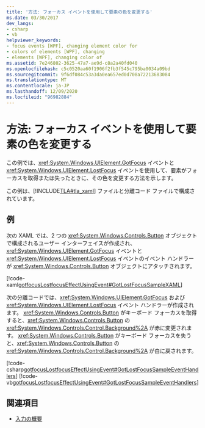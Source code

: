 ```yaml
---
title: '方法: フォーカス イベントを使用して要素の色を変更する'
ms.date: 03/30/2017
dev_langs:
- csharp
- vb
helpviewer_keywords:
- focus events [WPF], changing element color for
- colors of elements [WPF], changing
- elements [WPF], changing color of
ms.assetid: 7e246802-3625-47a7-ae9d-c8a2a40fd040
ms.openlocfilehash: c5c0520aa60f1906f2fb3f545c795ba0034a09bd
ms.sourcegitcommit: 9f6df084c53a3da0ea657ed0d708a72213683084
ms.translationtype: MT
ms.contentlocale: ja-JP
ms.lasthandoff: 12/09/2020
ms.locfileid: "96982884"
---
```

# <a name="how-to-change-the-color-of-an-element-using-focus-events"></a>方法: フォーカス イベントを使用して要素の色を変更する
この例では、<xref:System.Windows.UIElement.GotFocus> イベントと <xref:System.Windows.UIElement.LostFocus> イベントを使用して、要素がフォーカスを取得または失ったときに、その色を変更する方法を示します。  
  
 この例は、[!INCLUDE[TLA#tla_xaml](../../../includes/tlasharptla-xaml-md.md)] ファイルと分離コード ファイルで構成されています。  
  
## <a name="example"></a>例  
 次の XAML では、2 つの <xref:System.Windows.Controls.Button> オブジェクトで構成されるユーザー インターフェイスが作成され、<xref:System.Windows.UIElement.GotFocus> イベントと <xref:System.Windows.UIElement.LostFocus> イベントのイベント ハンドラーが <xref:System.Windows.Controls.Button> オブジェクトにアタッチされます。  
  
 [!code-xaml[gotfocusLostfocusEffectUsingEvent#GotLostFocusSampleXAML](~/samples/snippets/csharp/VS_Snippets_Wpf/gotfocusLostfocusEffectUsingEvent/CSharp/Window1.xaml#gotlostfocussamplexaml)]  
  
 次の分離コードでは、<xref:System.Windows.UIElement.GotFocus> および <xref:System.Windows.UIElement.LostFocus> イベント ハンドラーが作成されます。  <xref:System.Windows.Controls.Button> がキーボード フォーカスを取得すると、<xref:System.Windows.Controls.Button> の <xref:System.Windows.Controls.Control.Background%2A> が赤に変更されます。  <xref:System.Windows.Controls.Button> がキーボード フォーカスを失うと、<xref:System.Windows.Controls.Button> の <xref:System.Windows.Controls.Control.Background%2A> が白に戻されます。  
  
 [!code-csharp[gotfocusLostfocusEffectUsingEvent#GotLostFocusSampleEventHandlers](~/samples/snippets/csharp/VS_Snippets_Wpf/gotfocusLostfocusEffectUsingEvent/CSharp/Window1.xaml.cs#gotlostfocussampleeventhandlers)]
 [!code-vb[gotfocusLostfocusEffectUsingEvent#GotLostFocusSampleEventHandlers](~/samples/snippets/visualbasic/VS_Snippets_Wpf/gotfocusLostfocusEffectUsingEvent/VisualBasic/Window1.xaml.vb#gotlostfocussampleeventhandlers)]  
  
## <a name="see-also"></a>関連項目

- [入力の概要](input-overview.md)
